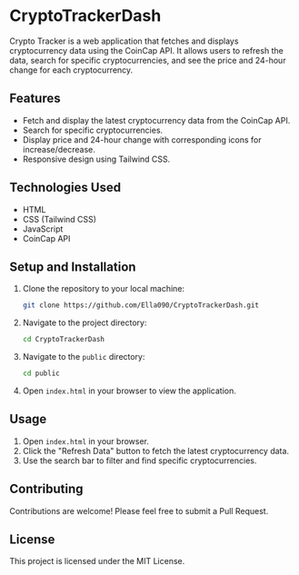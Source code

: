 # CryptoTrackerDash

Crypto Tracker is a web application that fetches and displays cryptocurrency data using the CoinCap API. It allows users to refresh the data, search for specific cryptocurrencies, and see the price and 24-hour change for each cryptocurrency.

## Features

- Fetch and display the latest cryptocurrency data from the CoinCap API.
- Search for specific cryptocurrencies.
- Display price and 24-hour change with corresponding icons for increase/decrease.
- Responsive design using Tailwind CSS.

## Technologies Used

- HTML
- CSS (Tailwind CSS)
- JavaScript
- CoinCap API

## Setup and Installation

1. Clone the repository to your local machine:

    ```bash
    git clone https://github.com/Ella090/CryptoTrackerDash.git
    ```

2. Navigate to the project directory:
    ```bash
    cd CryptoTrackerDash
    ```

3. Navigate to the `public` directory:
    ```bash
    cd public
    ```

3. Open `index.html` in your browser to view the application.



## Usage

1. Open `index.html` in your browser.
2. Click the "Refresh Data" button to fetch the latest cryptocurrency data.
3. Use the search bar to filter and find specific cryptocurrencies.

## Contributing

Contributions are welcome! Please feel free to submit a Pull Request.

## License

This project is licensed under the MIT License.
